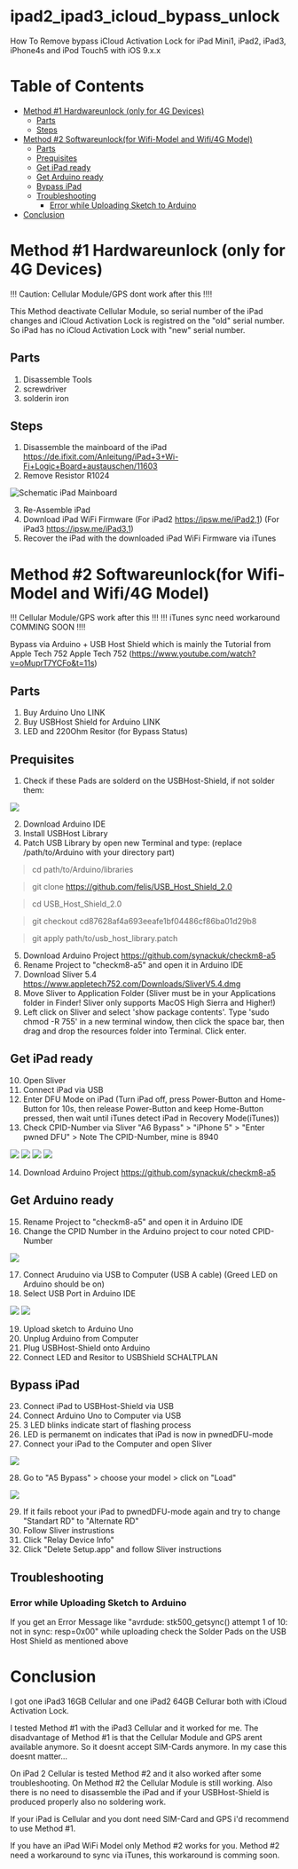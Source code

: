 # ipad2_ipad3_icloud_bypass_unlock
How To Remove bypass iCloud Activation Lock for iPad Mini1, iPad2, iPad3, iPhone4s and iPod Touch5 with iOS 9.x.x

# Table of Contents
- [Method #1 Hardwareunlock (only for 4G Devices)](#method--1-hardwareunlock--only-for-4g-devices-)
  * [Parts](#parts)
  * [Steps](#steps)
- [Method #2 Softwareunlock(for Wifi-Model and Wifi/4G Model)](#method--2-softwareunlock-for-wifi-model-and-wifi-4g-model-)
  * [Parts](#parts-1)
  * [Prequisites](#prequisites)
  * [Get iPad ready](#get-ipad-ready)
  * [Get Arduino ready](#get-arduino-ready)
  * [Bypass iPad](#bypass-ipad)
  * [Troubleshooting](#troubleshooting)
    + [Error while Uploading Sketch to Arduino](#error-while-uploading-sketch-to-arduino)
- [Conclusion](#conclusion)

# Method #1 Hardwareunlock (only for 4G Devices)
!!! Caution: Cellular Module/GPS dont work after this !!!!

This Method deactivate Cellular Module, so serial number of the iPad changes and iCloud Activation Lock is registred on the "old" serial number. So iPad has no iCloud Activation Lock with "new" serial number.
 ## Parts
 1) Disassemble Tools
 2) screwdriver
 3) solderin iron

## Steps
1) Disassemble the mainboard of the iPad https://de.ifixit.com/Anleitung/iPad+3+Wi-Fi+Logic+Board+austauschen/11603
2) Remove Resistor R1024

![Schematic iPad Mainboard](Pictures/sc-hardwareunlock.jpeg)

3) Re-Assemble iPad
4) Download iPad WiFi Firmware (For iPad2 https://ipsw.me/iPad2,1) (For iPad3 https://ipsw.me/iPad3,1)
5) Recover the iPad with the downloaded iPad WiFi Firmware via iTunes


# Method #2 Softwareunlock(for Wifi-Model and Wifi/4G Model)
!!! Cellular Module/GPS work after this !!!
!!! iTunes sync need workaround COMMING SOON !!!!

Bypass via Arduino + USB Host Shield which is mainly the Tutorial from Apple Tech 752
Apple Tech 752 (https://www.youtube.com/watch?v=oMuprT7YCFo&t=11s)

## Parts 
1) Buy Arduino Uno LINK
2) Buy USBHost Shield for Arduino LINK
3) LED and 220Ohm Resitor (for Bypass Status)

## Prequisites
1) Check if these Pads are solderd on the USBHost-Shield, if not solder them: 

![](Pictures/usb_host_shield_fix_small.jpg)

2) Download Arduino IDE
3) Install USBHost Library
4) Patch USB Library by open new Terminal and type: (replace /path/to/Arduino with your directory part)
> cd path/to/Arduino/libraries

> git clone https://github.com/felis/USB_Host_Shield_2.0

> cd USB_Host_Shield_2.0

> git checkout cd87628af4a693eeafe1bf04486cf86ba01d29b8

> git apply path/to/usb_host_library.patch

5) Download Arduino Project https://github.com/synackuk/checkm8-a5
6) Rename Project to "checkm8-a5" and open it in Arduino IDE
7) Download Sliver 5.4 https://www.appletech752.com/Downloads/SliverV5.4.dmg
8) Move Sliver to Application Folder (Sliver must be in your Applications folder in Finder! Sliver only supports MacOS High Sierra and Higher!)
9) Left click on Sliver and select 'show package contents'. Type 'sudo chmod -R 755' in a new terminal window, then click the space bar, then drag and drop the resources folder into Terminal. Click enter.

## Get iPad ready
10) Open Sliver
11) Connect iPad via USB
12) Enter DFU Mode on iPad (Turn iPad off, press Power-Button and Home-Button for 10s, then release Power-Button and keep Home-Button pressed, then wait until iTunes detect iPad in Recovery Mode(iTunes))
13) Check CPID-Number via Sliver "A6 Bypass" > "iPhone 5" > "Enter pwned DFU" > Note The CPID-Number, mine is 8940

![](Pictures/sc-sliver.png) ![](Pictures/sc-sliver2.png) ![](Pictures/sc-sliver3.png)
![](Pictures/sc-cpid.png)

14) Download Arduino Project https://github.com/synackuk/checkm8-a5

## Get Arduino ready 
15) Rename Project to "checkm8-a5" and open it in Arduino IDE
16) Change the CPID Number in the Arduino project to cour noted CPID-Number

![](Pictures/sc-ard-cpid.png)

17) Connect Aruduino via USB to Computer (USB A cable) (Greed LED on Arduino should be on)
18) Select USB Port in Arduino IDE

![](Pictures/sc-ard-model.png)
![](Pictures/sc-ard-port.png)

19) Upload sketch to Arduino Uno
20) Unplug Arduino from Computer
21) Plug USBHost-Shield onto Arduino
22) Connect LED and Resitor to USBShield SCHALTPLAN

## Bypass iPad
23) Connect iPad to USBHost-Shield via USB
24) Connect Arduino Uno to Computer via USB
25) 3 LED blinks indicate start of flashing process
26) LED is permanemt on indicates that iPad is now in pwnedDFU-mode
27) Connect your iPad to the Computer and open Sliver

![](Pictures/sc-sliver.png)

28) Go to "A5 Bypass" > choose your model > click on "Load"

![](Pictures/sc-sliver3.png)

29) If it fails reboot your iPad to pwnedDFU-mode again and try to change "Standart RD" to "Alternate RD" 
30) Follow Sliver instrustions
31) Click "Relay Device Info"
32) Click "Delete Setup.app" and follow Sliver instructions

## Troubleshooting 
### Error while Uploading Sketch to Arduino
If you get an Error Message like "avrdude: stk500_getsync() attempt 1 of 10: not in sync: resp=0x00" while uploading check the Solder Pads on the USB Host Shield as mentioned above

# Conclusion
I got one iPad3 16GB Cellular and one iPad2 64GB Cellurar both with iCloud Activation Lock.

I tested Method #1 with the iPad3 Cellular and it worked for me. The disadvantage of Method #1 is that the Cellular Module and GPS arent available anymore. So it doesnt accept SIM-Cards anymore. In my case this doesnt matter...

On iPad 2 Cellular is tested Method #2 and it also worked after some troubleshooting. On Method #2 the Cellular Module is still working. Also there is no need to disassemble the iPad and if your USBHost-Shield is produced properly also no soldering work.

If your iPad is Cellular and you dont need SIM-Card and GPS i'd recommend to use Method #1.

If you have an iPad WiFi Model only Method #2 works for you. Method #2 need a workaround to sync via iTunes, this workaround is comming soon.





